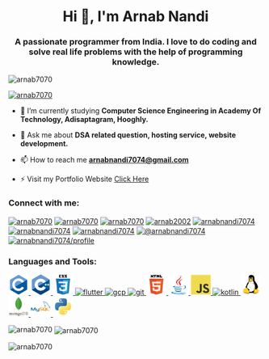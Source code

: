 <h1 align="center">Hi 👋, I'm Arnab Nandi</h1>
<h3 align="center">A passionate programmer from India. I love to do coding and solve real life problems with the help of programming knowledge.</h3>

<p align="left"> <img src="https://komarev.com/ghpvc/?username=arnab7070&label=Profile%20views&color=0e75b6&style=flat" alt="arnab7070" /> </p>

<p align="left"> <a href="https://github.com/ryo-ma/github-profile-trophy"><img src="https://github-profile-trophy.vercel.app/?username=arnab7070" alt="arnab7070" /></a> </p>

- 🌱 I’m currently studying **Computer Science Engineering in Academy Of Technology, Adisaptagram, Hooghly.**

- 💬 Ask me about **DSA related question, hosting service, website development.**

- 📫 How to reach me **arnabnandi7074@gmail.com**

- ⚡ Visit my Portfolio Website <a href="https://arnab7070.github.io/arnab7070/">Click Here</a>

<h3 align="left">Connect with me:</h3>
<p align="left">
<a href="https://linkedin.com/in/arnab7070" target="blank"><img align="center" src="https://raw.githubusercontent.com/rahuldkjain/github-profile-readme-generator/master/src/images/icons/Social/linked-in-alt.svg" alt="arnab7070" height="30" width="40" /></a>
<a href="https://fb.com/arnab7070" target="blank"><img align="center" src="https://raw.githubusercontent.com/rahuldkjain/github-profile-readme-generator/master/src/images/icons/Social/facebook.svg" alt="arnab7070" height="30" width="40" /></a>
<a href="https://instagram.com/arnab7070" target="blank"><img align="center" src="https://raw.githubusercontent.com/rahuldkjain/github-profile-readme-generator/master/src/images/icons/Social/instagram.svg" alt="arnab7070" height="30" width="40" /></a>
<a href="https://www.codechef.com/users/arnab2002" target="blank"><img align="center" src="https://cdn.jsdelivr.net/npm/simple-icons@3.1.0/icons/codechef.svg" alt="arnab2002" height="30" width="40" /></a>
<a href="https://www.hackerrank.com/arnabnandi7074" target="blank"><img align="center" src="https://raw.githubusercontent.com/rahuldkjain/github-profile-readme-generator/master/src/images/icons/Social/hackerrank.svg" alt="arnabnandi7074" height="30" width="40" /></a>
<a href="https://codeforces.com/profile/arnabnandi7074" target="blank"><img align="center" src="https://raw.githubusercontent.com/rahuldkjain/github-profile-readme-generator/master/src/images/icons/Social/codeforces.svg" alt="arnabnandi7074" height="30" width="40" /></a>
<a href="https://www.leetcode.com/arnabnandi7074" target="blank"><img align="center" src="https://raw.githubusercontent.com/rahuldkjain/github-profile-readme-generator/master/src/images/icons/Social/leet-code.svg" alt="arnabnandi7074" height="30" width="40" /></a>
<a href="https://www.hackerearth.com/@arnabnandi7074" target="blank"><img align="center" src="https://raw.githubusercontent.com/rahuldkjain/github-profile-readme-generator/master/src/images/icons/Social/hackerearth.svg" alt="@arnabnandi7074" height="30" width="40" /></a>
<a href="https://auth.geeksforgeeks.org/user/arnabnandi7074/profile" target="blank"><img align="center" src="https://raw.githubusercontent.com/rahuldkjain/github-profile-readme-generator/master/src/images/icons/Social/geeks-for-geeks.svg" alt="arnabnandi7074/profile" height="30" width="40" /></a>
</p>

<h3 align="left">Languages and Tools:</h3>
<p align="left"> <a href="https://www.cprogramming.com/" target="_blank" rel="noreferrer"> <img src="https://raw.githubusercontent.com/devicons/devicon/master/icons/c/c-original.svg" alt="c" width="40" height="40"/> </a> <a href="https://www.w3schools.com/cpp/" target="_blank" rel="noreferrer"> <img src="https://raw.githubusercontent.com/devicons/devicon/master/icons/cplusplus/cplusplus-original.svg" alt="cplusplus" width="40" height="40"/> </a> <a href="https://www.w3schools.com/css/" target="_blank" rel="noreferrer"> <img src="https://raw.githubusercontent.com/devicons/devicon/master/icons/css3/css3-original-wordmark.svg" alt="css3" width="40" height="40"/> </a> <a href="https://flutter.dev" target="_blank" rel="noreferrer"> <img src="https://www.vectorlogo.zone/logos/flutterio/flutterio-icon.svg" alt="flutter" width="40" height="40"/> </a> <a href="https://cloud.google.com" target="_blank" rel="noreferrer"> <img src="https://www.vectorlogo.zone/logos/google_cloud/google_cloud-icon.svg" alt="gcp" width="40" height="40"/> </a> <a href="https://git-scm.com/" target="_blank" rel="noreferrer"> <img src="https://www.vectorlogo.zone/logos/git-scm/git-scm-icon.svg" alt="git" width="40" height="40"/> </a> <a href="https://www.w3.org/html/" target="_blank" rel="noreferrer"> <img src="https://raw.githubusercontent.com/devicons/devicon/master/icons/html5/html5-original-wordmark.svg" alt="html5" width="40" height="40"/> </a> <a href="https://www.java.com" target="_blank" rel="noreferrer"> <img src="https://raw.githubusercontent.com/devicons/devicon/master/icons/java/java-original.svg" alt="java" width="40" height="40"/> </a> <a href="https://developer.mozilla.org/en-US/docs/Web/JavaScript" target="_blank" rel="noreferrer"> <img src="https://raw.githubusercontent.com/devicons/devicon/master/icons/javascript/javascript-original.svg" alt="javascript" width="40" height="40"/> </a> <a href="https://kotlinlang.org" target="_blank" rel="noreferrer"> <img src="https://www.vectorlogo.zone/logos/kotlinlang/kotlinlang-icon.svg" alt="kotlin" width="40" height="40"/> </a> <a href="https://www.linux.org/" target="_blank" rel="noreferrer"> <img src="https://raw.githubusercontent.com/devicons/devicon/master/icons/linux/linux-original.svg" alt="linux" width="40" height="40"/> </a> <a href="https://www.mongodb.com/" target="_blank" rel="noreferrer"> <img src="https://raw.githubusercontent.com/devicons/devicon/master/icons/mongodb/mongodb-original-wordmark.svg" alt="mongodb" width="40" height="40"/> </a> <a href="https://www.mysql.com/" target="_blank" rel="noreferrer"> <img src="https://raw.githubusercontent.com/devicons/devicon/master/icons/mysql/mysql-original-wordmark.svg" alt="mysql" width="40" height="40"/> </a> <a href="https://www.python.org" target="_blank" rel="noreferrer"> <img src="https://raw.githubusercontent.com/devicons/devicon/master/icons/python/python-original.svg" alt="python" width="40" height="40"/> </a> </p>

<p><img align="left" src="https://github-readme-stats.vercel.app/api/top-langs?username=arnab7070&show_icons=true&locale=en&layout=compact" alt="arnab7070" /></p>

<p>&nbsp;<img align="center" src="https://github-readme-stats.vercel.app/api?username=arnab7070&show_icons=true&locale=en" alt="arnab7070" /></p>

<p><img align="center" src="https://github-readme-streak-stats.herokuapp.com/?user=arnab7070&" alt="arnab7070" /></p>
